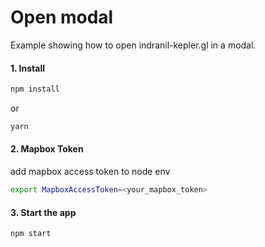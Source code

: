 # Open modal

Example showing how to open indranil-kepler.gl in a modal.

#### 1. Install

```sh
npm install
```

or

```sh
yarn
```

#### 2. Mapbox Token

add mapbox access token to node env

```sh
export MapboxAccessToken=<your_mapbox_token>
```

#### 3. Start the app

```sh
npm start
```
